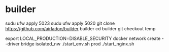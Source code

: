 # builder


sudu ufw apply 5023
sudu ufw apply 5020
git clone https://github.com/airladon/builder builder
cd builder
git checkout temp


export LOCAL_PRODUCTION=DISABLE_SECURITY
docker network create --driver bridge isolated_nw
./start_env.sh prod
./start_nginx.sh
